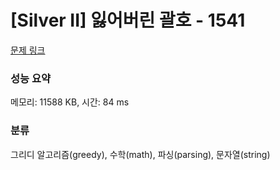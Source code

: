 # [Silver II] 잃어버린 괄호 - 1541 

[문제 링크](https://www.acmicpc.net/problem/1541) 

### 성능 요약

메모리: 11588 KB, 시간: 84 ms

### 분류

그리디 알고리즘(greedy), 수학(math), 파싱(parsing), 문자열(string)

